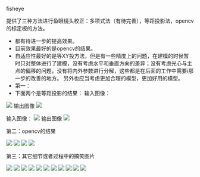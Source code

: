 
fisheye

提供了三种方法进行鱼眼镜头校正：多项式法（有待完善），等距投影法，opencv的标定板的方法。
- 都有待进一步的提高效果。
- 目前效果最好的是opencv的结果。
- 自适应性最好的是等XY投方法，但是有一些精度上的问题，在建模的时候暂时只对整体进行了建模，没有考虑水平和垂直方向的差异；没有考虑光心与主点的偏移的问题，没有将内外参数进行分解，这些都是在后面的工作中需要i那一步的改善的地方。
另外也应当考虑更加合理的模型，更加好用的模型。
 - 第一：
 - 下面两个是等距投影的结果：
输入图像：
<img src="fishEyeStudio/image/src.jpg" />
输出图像
<img src="fishEyeStudio/image/sample.png_method_2_distance_0.100000_f_0.500000_densityOfSample_0.200000_undistored.png.png" />

输入图像：
<img src="fishEyeStudio/image/10.png" />
输出图像
<img src="fishEyeStudio/imgCamera/新建文件夹/0.jpg_method_2_distance_0.100000_f_0.005000_densityOfSample_0.200000_angleWideCamera_180.000000_undistored.png.resize.png" />

第二：opencv的结果

<img src="fishEyeStudio/imgCamera/新建文件夹 (3)/idCamera_1_idPic_0.jpg" />
<img src="fishEyeStudio/imgCamera/新建文件夹 (3)/idCamera_1_idPic_0.jpgTestOutput.jpg.txt.jpg" />

<img src="fishEyeStudio/imgCamera/新建文件夹 (4)/idCamera_2_idPic_0.jpg" />
<img src="fishEyeStudio/imgCamera/新建文件夹 (4)/idCamera_2_idPic_0.jpgTestOutput.jpg.txt.jpg" />

第三：其它细节或者过程中的搞笑图片

<img src="fishEyeStudio/doc/ui.PNG" />
<img src="fishEyeStudio/doc/study.png" />
<img src="fishEyeStudio/doc/6.png" />
<img src="fishEyeStudio/doc/3.jpg" />
<img src="fishEyeStudio/doc/a.jpg" />
<img src="fishEyeStudio/doc/dst (2).png" />
<img src="fishEyeStudio/doc/dst (3).png" />
<img src="fishEyeStudio/doc/dst (4).png" />
<img src="fishEyeStudio/doc/dst (5).png" />
<img src="fishEyeStudio/doc/dst (6).png" />
<img src="fishEyeStudio/doc/dst (7).png" />



